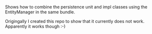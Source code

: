Shows how to combine the persistence unit and impl classes using the EntityManager in the same bundle.

Origingally I created this repo to show that it currently does not work. Apparently it works though :-)
